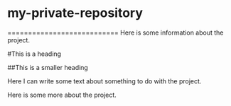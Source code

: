 # my-private-repository
===========================
Here is some information about the project.

#This is a heading

##This is a smaller heading

Here I can write some text about something to do with the project.

Here is some more about the project.
